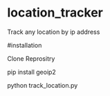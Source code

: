 # location_tracker
Track any location by ip address

#installation

Clone Reprositry

pip install geoip2

python track_location.py
